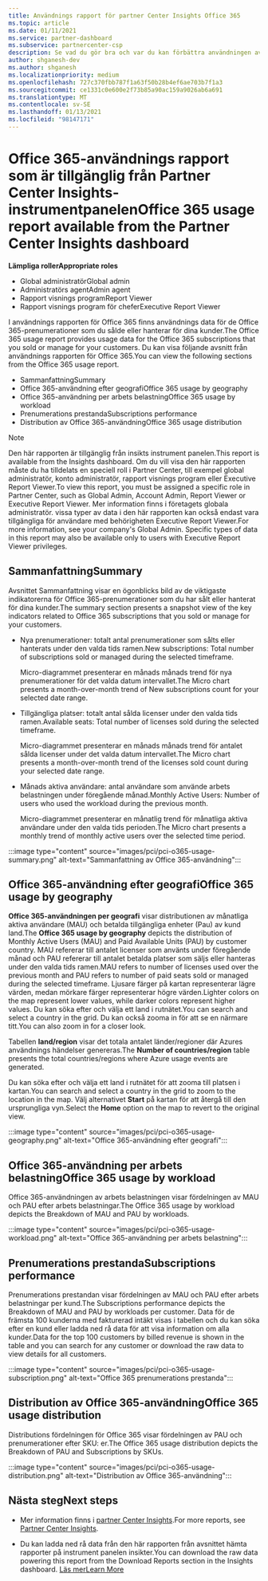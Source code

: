 ```yaml
---
title: Användnings rapport för partner Center Insights Office 365
ms.topic: article
ms.date: 01/11/2021
ms.service: partner-dashboard
ms.subservice: partnercenter-csp
description: Se vad du gör bra och var du kan förbättra användningen av Office 365-prenumerationer som du säljer eller hanterar för dina kunder.
author: shganesh-dev
ms.author: shganesh
ms.localizationpriority: medium
ms.openlocfilehash: 727c370fbb787f1a63f50b28b4ef6ae703b7f1a3
ms.sourcegitcommit: ce1331c0e600e2f73b85a90ac159a9026ab6a691
ms.translationtype: MT
ms.contentlocale: sv-SE
ms.lasthandoff: 01/13/2021
ms.locfileid: "98147171"
---
```

# <a name="office-365-usage-report-available-from-the-partner-center-insights-dashboard"></a><span data-ttu-id="b94b1-103">Office 365-användnings rapport som är tillgänglig från Partner Center Insights-instrumentpanelen</span><span class="sxs-lookup"><span data-stu-id="b94b1-103">Office 365 usage report available from the Partner Center Insights dashboard</span></span>

<span data-ttu-id="b94b1-104">**Lämpliga roller**</span><span class="sxs-lookup"><span data-stu-id="b94b1-104">**Appropriate roles**</span></span>
- <span data-ttu-id="b94b1-105">Global administratör</span><span class="sxs-lookup"><span data-stu-id="b94b1-105">Global admin</span></span>
- <span data-ttu-id="b94b1-106">Administratörs agent</span><span class="sxs-lookup"><span data-stu-id="b94b1-106">Admin agent</span></span>
- <span data-ttu-id="b94b1-107">Rapport visnings program</span><span class="sxs-lookup"><span data-stu-id="b94b1-107">Report Viewer</span></span>
- <span data-ttu-id="b94b1-108">Rapport visnings program för chefer</span><span class="sxs-lookup"><span data-stu-id="b94b1-108">Executive Report Viewer</span></span>

<span data-ttu-id="b94b1-109">I användnings rapporten för Office 365 finns användnings data för de Office 365-prenumerationer som du sålde eller hanterar för dina kunder.</span><span class="sxs-lookup"><span data-stu-id="b94b1-109">The Office 365 usage report provides usage data for the Office 365 subscriptions that you sold or manage for your customers.</span></span> <span data-ttu-id="b94b1-110">Du kan visa följande avsnitt från användnings rapporten för Office 365.</span><span class="sxs-lookup"><span data-stu-id="b94b1-110">You can view the following sections from the Office 365 usage report.</span></span>

- <span data-ttu-id="b94b1-111">Sammanfattning</span><span class="sxs-lookup"><span data-stu-id="b94b1-111">Summary</span></span>
- <span data-ttu-id="b94b1-112">Office 365-användning efter geografi</span><span class="sxs-lookup"><span data-stu-id="b94b1-112">Office 365 usage by geography</span></span>
- <span data-ttu-id="b94b1-113">Office 365-användning per arbets belastning</span><span class="sxs-lookup"><span data-stu-id="b94b1-113">Office 365 usage by workload</span></span>
- <span data-ttu-id="b94b1-114">Prenumerations prestanda</span><span class="sxs-lookup"><span data-stu-id="b94b1-114">Subscriptions performance</span></span>
- <span data-ttu-id="b94b1-115">Distribution av Office 365-användning</span><span class="sxs-lookup"><span data-stu-id="b94b1-115">Office 365 usage distribution</span></span>

 > [!NOTE]
 > <span data-ttu-id="b94b1-116">Den här rapporten är tillgänglig från insikts instrument panelen.</span><span class="sxs-lookup"><span data-stu-id="b94b1-116">This report is available from the Insights dashboard.</span></span> <span data-ttu-id="b94b1-117">Om du vill visa den här rapporten måste du ha tilldelats en speciell roll i Partner Center, till exempel global administratör, konto administratör, rapport visnings program eller Executive Report Viewer.</span><span class="sxs-lookup"><span data-stu-id="b94b1-117">To view this report, you must be assigned a specific role in Partner Center, such as Global Admin, Account Admin, Report Viewer or Executive Report Viewer.</span></span> <span data-ttu-id="b94b1-118">Mer information finns i företagets globala administratör. vissa typer av data i den här rapporten kan också endast vara tillgängliga för användare med behörigheten Executive Report Viewer.</span><span class="sxs-lookup"><span data-stu-id="b94b1-118">For more information, see your company's Global Admin. Specific types of data in this report may also be available only to users with Executive Report Viewer privileges.</span></span>

## <a name="summary"></a><span data-ttu-id="b94b1-119">Sammanfattning</span><span class="sxs-lookup"><span data-stu-id="b94b1-119">Summary</span></span>

<span data-ttu-id="b94b1-120">Avsnittet Sammanfattning visar en ögonblicks bild av de viktigaste indikatorerna för Office 365-prenumerationer som du har sålt eller hanterat för dina kunder.</span><span class="sxs-lookup"><span data-stu-id="b94b1-120">The summary section presents a snapshot view of the key indicators related to Office 365 subscriptions that you sold or manage for your customers.</span></span>  

- <span data-ttu-id="b94b1-121">Nya prenumerationer: totalt antal prenumerationer som sålts eller hanterats under den valda tids ramen.</span><span class="sxs-lookup"><span data-stu-id="b94b1-121">New subscriptions: Total number of subscriptions sold or managed during the selected timeframe.</span></span>

   <span data-ttu-id="b94b1-122">Micro-diagrammet presenterar en månads månads trend för nya prenumerationer för det valda datum intervallet.</span><span class="sxs-lookup"><span data-stu-id="b94b1-122">The Micro chart presents a month-over-month trend of New subscriptions count for your selected date range.</span></span>

- <span data-ttu-id="b94b1-123">Tillgängliga platser: totalt antal sålda licenser under den valda tids ramen.</span><span class="sxs-lookup"><span data-stu-id="b94b1-123">Available seats: Total number of licenses sold during the selected timeframe.</span></span>

   <span data-ttu-id="b94b1-124">Micro-diagrammet presenterar en månads månads trend för antalet sålda licenser under det valda datum intervallet.</span><span class="sxs-lookup"><span data-stu-id="b94b1-124">The Micro chart presents a month-over-month trend of the licenses sold count during your selected date range.</span></span>

- <span data-ttu-id="b94b1-125">Månads aktiva användare: antal användare som använde arbets belastningen under föregående månad.</span><span class="sxs-lookup"><span data-stu-id="b94b1-125">Monthly Active Users: Number of users who used the workload during the previous month.</span></span> 

   <span data-ttu-id="b94b1-126">Micro-diagrammet presenterar en månatlig trend för månatliga aktiva användare under den valda tids perioden.</span><span class="sxs-lookup"><span data-stu-id="b94b1-126">The Micro chart presents a monthly trend of monthly active users over the selected time period.</span></span>

:::image type="content" source="images/pci/pci-o365-usage-summary.png" alt-text="Sammanfattning av Office 365-användning":::

## <a name="office-365-usage-by-geography"></a><span data-ttu-id="b94b1-128">Office 365-användning efter geografi</span><span class="sxs-lookup"><span data-stu-id="b94b1-128">Office 365 usage by geography</span></span>

<span data-ttu-id="b94b1-129">**Office 365-användningen per geografi** visar distributionen av månatliga aktiva användare (MAU) och betalda tillgängliga enheter (Pau) av kund land.</span><span class="sxs-lookup"><span data-stu-id="b94b1-129">The **Office 365 usage by geography** depicts the distribution of Monthly Active Users (MAU) and Paid Available Units (PAU) by customer country.</span></span> <span data-ttu-id="b94b1-130">MAU refererar till antalet licenser som använts under föregående månad och PAU refererar till antalet betalda platser som säljs eller hanteras under den valda tids ramen.</span><span class="sxs-lookup"><span data-stu-id="b94b1-130">MAU refers to number of licenses used over the previous month and PAU refers to number of paid seats sold or managed during the selected timeframe.</span></span> <span data-ttu-id="b94b1-131">Ljusare färger på kartan representerar lägre värden, medan mörkare färger representerar högre värden.</span><span class="sxs-lookup"><span data-stu-id="b94b1-131">Lighter colors on the map represent lower values, while darker colors represent higher values.</span></span> <span data-ttu-id="b94b1-132">Du kan söka efter och välja ett land i rutnätet.</span><span class="sxs-lookup"><span data-stu-id="b94b1-132">You can search and select a country in the grid.</span></span> <span data-ttu-id="b94b1-133">Du kan också zooma in för att se en närmare titt.</span><span class="sxs-lookup"><span data-stu-id="b94b1-133">You can also zoom in for a closer look.</span></span>

<span data-ttu-id="b94b1-134">Tabellen **land/region** visar det totala antalet länder/regioner där Azures användnings händelser genereras.</span><span class="sxs-lookup"><span data-stu-id="b94b1-134">The **Number of countries/region** table presents the total countries/regions where Azure usage events are generated.</span></span>

<span data-ttu-id="b94b1-135">Du kan söka efter och välja ett land i rutnätet för att zooma till platsen i kartan.</span><span class="sxs-lookup"><span data-stu-id="b94b1-135">You can search and select a country in the grid to zoom to the location in the map.</span></span> <span data-ttu-id="b94b1-136">Välj alternativet **Start** på kartan för att återgå till den ursprungliga vyn.</span><span class="sxs-lookup"><span data-stu-id="b94b1-136">Select the **Home** option on the map to revert to the original view.</span></span>


:::image type="content" source="images/pci/pci-o365-usage-geography.png" alt-text="Office 365-användning efter geografi":::

## <a name="office-365-usage-by-workload"></a><span data-ttu-id="b94b1-138">Office 365-användning per arbets belastning</span><span class="sxs-lookup"><span data-stu-id="b94b1-138">Office 365 usage by workload</span></span>

<span data-ttu-id="b94b1-139">Office 365-användningen av arbets belastningen visar fördelningen av MAU och PAU efter arbets belastningar.</span><span class="sxs-lookup"><span data-stu-id="b94b1-139">The Office 365 usage by workload depicts the Breakdown of MAU and PAU by workloads.</span></span>

:::image type="content" source="images/pci/pci-o365-usage-workload.png" alt-text="Office 365-användning per arbets belastning":::

## <a name="subscriptions-performance"></a><span data-ttu-id="b94b1-141">Prenumerations prestanda</span><span class="sxs-lookup"><span data-stu-id="b94b1-141">Subscriptions performance</span></span>

<span data-ttu-id="b94b1-142">Prenumerations prestandan visar fördelningen av MAU och PAU efter arbets belastningar per kund.</span><span class="sxs-lookup"><span data-stu-id="b94b1-142">The Subscriptions performance depicts the Breakdown of MAU and PAU by workloads per customer.</span></span> <span data-ttu-id="b94b1-143">Data för de främsta 100 kunderna med fakturerad intäkt visas i tabellen och du kan söka efter en kund eller ladda ned rå data för att visa information om alla kunder.</span><span class="sxs-lookup"><span data-stu-id="b94b1-143">Data for the top 100 customers by billed revenue is shown in the table and you can search for any customer or download the raw data to view details for all customers.</span></span>

:::image type="content" source="images/pci/pci-o365-usage-subscription.png" alt-text="Office 365 prenumerations prestanda":::

## <a name="office-365-usage-distribution"></a><span data-ttu-id="b94b1-145">Distribution av Office 365-användning</span><span class="sxs-lookup"><span data-stu-id="b94b1-145">Office 365 usage distribution</span></span>

<span data-ttu-id="b94b1-146">Distributions fördelningen för Office 365 visar fördelningen av PAU och prenumerationer efter SKU: er.</span><span class="sxs-lookup"><span data-stu-id="b94b1-146">The Office 365 usage distribution depicts the Breakdown of PAU and Subscriptions by SKUs.</span></span>

:::image type="content" source="images/pci/pci-o365-usage-distribution.png" alt-text="Distribution av Office 365-användning":::

## <a name="next-steps"></a><span data-ttu-id="b94b1-148">Nästa steg</span><span class="sxs-lookup"><span data-stu-id="b94b1-148">Next steps</span></span>

- <span data-ttu-id="b94b1-149">Mer information finns i [partner Center Insights](partner-center-insights.md).</span><span class="sxs-lookup"><span data-stu-id="b94b1-149">For more reports, see [Partner Center Insights](partner-center-insights.md).</span></span>

- <span data-ttu-id="b94b1-150">Du kan ladda ned rå data från den här rapporten från avsnittet hämta rapporter på instrument panelen insikter.</span><span class="sxs-lookup"><span data-stu-id="b94b1-150">You can download the raw data powering this report from the Download Reports section in the Insights dashboard.</span></span> [<span data-ttu-id="b94b1-151">Läs mer</span><span class="sxs-lookup"><span data-stu-id="b94b1-151">Learn More</span></span>](pci-download-reports.md) 
